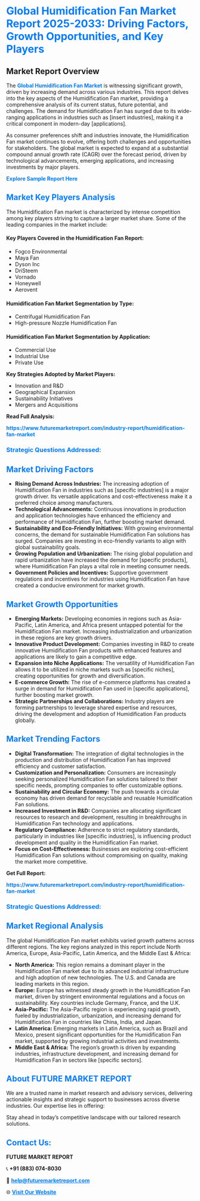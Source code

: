 <h1 style="color: #007BFF;">Global Humidification Fan Market Report 2025-2033: Driving Factors, Growth Opportunities, and Key Players</h1>

<section id="overview">
<h2>Market Report Overview</h2>
<p>The <a href="https://www.futuremarketreport.com/industry-report/humidification-fan-market" style="color: #007BFF; text-decoration: none;"><strong>Global Humidification Fan Market</strong></a> is witnessing significant growth, driven by increasing demand across various industries. This report delves into the key aspects of the Humidification Fan market, providing a comprehensive analysis of its current status, future potential, and challenges. The demand for Humidification Fan has surged due to its wide-ranging applications in industries such as [insert industries], making it a critical component in modern-day [applications].</p>
<p>As consumer preferences shift and industries innovate, the Humidification Fan market continues to evolve, offering both challenges and opportunities for stakeholders. The global market is expected to expand at a substantial compound annual growth rate (CAGR) over the forecast period, driven by technological advancements, emerging applications, and increasing investments by major players.</p>
</section>

<section id="overview">
<p><a href="https://www.futuremarketreport.com/request-sample/reportId=41594" style="color: #007BFF; text-decoration: none;"><strong>Explore Sample Report Here</strong></a></p>
</section>

<section id="key-players">
<h2 style="color: #007BFF;">Market Key Players Analysis</h2>
<p>The Humidification Fan market is characterized by intense competition among key players striving to capture a larger market share. Some of the leading companies in the market include:</p>
<h4>Key Players Covered in the Humidification Fan Report:</h4>
<ul><li>Fogco Environmental</li><li>Maya Fan</li><li>Dyson Inc</li><li>DriSteem</li><li>Vornado</li><li>Honeywell</li><li>Aerovent</li></ul>
<h4>Humidification Fan Market Segmentation by Type:</h4>
<ul><li>Centrifugal Humidification Fan</li><li>High-pressure Nozzle Humidification Fan</li></ul>

<h4>Humidification Fan Market Segmentation by Application:</h4>
<ul><li>Commercial Use</li><li>Industrial Use</li><li>Private Use</li></ul>
<p><strong>Key Strategies Adopted by Market Players:</strong></p>
<ul>
<li>Innovation and R&D</li>
<li>Geographical Expansion</li>
<li>Sustainability Initiatives</li>
<li>Mergers and Acquisitions</li>
</ul>
</section>

<section>
<p><strong>Read Full Analysis: </strong></p><a href="https://www.futuremarketreport.com/industry-report/humidification-fan-market" style="color: #007BFF; text-decoration: none;"><strong>https://www.futuremarketreport.com/industry-report/humidification-fan-market</strong></a>
<h3 style="color: #007BFF;">Strategic Questions Addressed:</h3>
</section>

<section id="driving-factors">
<h2 style="color: #007BFF;">Market Driving Factors</h2>
<ul>
<li><strong>Rising Demand Across Industries:</strong> The increasing adoption of Humidification Fan in industries such as [specific industries] is a major growth driver. Its versatile applications and cost-effectiveness make it a preferred choice among manufacturers.</li>
<li><strong>Technological Advancements:</strong> Continuous innovations in production and application technologies have enhanced the efficiency and performance of Humidification Fan, further boosting market demand.</li>
<li><strong>Sustainability and Eco-Friendly Initiatives:</strong> With growing environmental concerns, the demand for sustainable Humidification Fan solutions has surged. Companies are investing in eco-friendly variants to align with global sustainability goals.</li>
<li><strong>Growing Population and Urbanization:</strong> The rising global population and rapid urbanization have increased the demand for [specific products], where Humidification Fan plays a vital role in meeting consumer needs.</li>
<li><strong>Government Policies and Incentives:</strong> Supportive government regulations and incentives for industries using Humidification Fan have created a conducive environment for market growth.</li>
</ul>
</section>

<section id="growth-opportunities">
<h2 style="color: #007BFF;">Market Growth Opportunities</h2>
<ul>
<li><strong>Emerging Markets:</strong> Developing economies in regions such as Asia-Pacific, Latin America, and Africa present untapped potential for the Humidification Fan market. Increasing industrialization and urbanization in these regions are key growth drivers.</li>
<li><strong>Innovative Product Development:</strong> Companies investing in R&D to create innovative Humidification Fan products with enhanced features and applications are likely to gain a competitive edge.</li>
<li><strong>Expansion into Niche Applications:</strong> The versatility of Humidification Fan allows it to be utilized in niche markets such as [specific niches], creating opportunities for growth and diversification.</li>
<li><strong>E-commerce Growth:</strong> The rise of e-commerce platforms has created a surge in demand for Humidification Fan used in [specific applications], further boosting market growth.</li>
<li><strong>Strategic Partnerships and Collaborations:</strong> Industry players are forming partnerships to leverage shared expertise and resources, driving the development and adoption of Humidification Fan products globally.</li>
</ul>
</section>

<section id="trending-factors">
<h2 style="color: #007BFF;">Market Trending Factors</h2>
<ul>
<li><strong>Digital Transformation:</strong> The integration of digital technologies in the production and distribution of Humidification Fan has improved efficiency and customer satisfaction.</li>
<li><strong>Customization and Personalization:</strong> Consumers are increasingly seeking personalized Humidification Fan solutions tailored to their specific needs, prompting companies to offer customizable options.</li>
<li><strong>Sustainability and Circular Economy:</strong> The push towards a circular economy has driven demand for recyclable and reusable Humidification Fan solutions.</li>
<li><strong>Increased Investment in R&D:</strong> Companies are allocating significant resources to research and development, resulting in breakthroughs in Humidification Fan technology and applications.</li>
<li><strong>Regulatory Compliance:</strong> Adherence to strict regulatory standards, particularly in industries like [specific industries], is influencing product development and quality in the Humidification Fan market.</li>
<li><strong>Focus on Cost-Effectiveness:</strong> Businesses are exploring cost-efficient Humidification Fan solutions without compromising on quality, making the market more competitive.</li>
</ul>
</section>

<section>
<p><strong>Get Full Report: </strong></p><a href="https://www.futuremarketreport.com/industry-report/humidification-fan-market" style="color: #007BFF; text-decoration: none;"><strong>https://www.futuremarketreport.com/industry-report/humidification-fan-market</strong></a>
<h3 style="color: #007BFF;">Strategic Questions Addressed:</h3>
</section>


<section id="regional-analysis">
<h2 style="color: #007BFF;">Market Regional Analysis</h2>
<p>The global Humidification Fan market exhibits varied growth patterns across different regions. The key regions analyzed in this report include North America, Europe, Asia-Pacific, Latin America, and the Middle East & Africa:</p>
<ul>
<li><strong>North America:</strong> This region remains a dominant player in the Humidification Fan market due to its advanced industrial infrastructure and high adoption of new technologies. The U.S. and Canada are leading markets in this region.</li>
<li><strong>Europe:</strong> Europe has witnessed steady growth in the Humidification Fan market, driven by stringent environmental regulations and a focus on sustainability. Key countries include Germany, France, and the U.K.</li>
<li><strong>Asia-Pacific:</strong> The Asia-Pacific region is experiencing rapid growth, fueled by industrialization, urbanization, and increasing demand for Humidification Fan in countries like China, India, and Japan.</li>
<li><strong>Latin America:</strong> Emerging markets in Latin America, such as Brazil and Mexico, present significant opportunities for the Humidification Fan market, supported by growing industrial activities and investments.</li>
<li><strong>Middle East & Africa:</strong> The region’s growth is driven by expanding industries, infrastructure development, and increasing demand for Humidification Fan in sectors like [specific sectors].</li>
</ul>
</section>

<footer>
<h2 style="color: #007BFF;">About FUTURE MARKET REPORT</h2>
<p>We are a trusted name in market research and advisory services, delivering actionable insights and strategic support to businesses across diverse industries. Our expertise lies in offering:</p>

<p>Stay ahead in today’s competitive landscape with our tailored research solutions.</p>

<h2 style="color: #007BFF;">Contact Us:</h2>
<p><strong>FUTURE MARKET REPORT</strong></p>
<p>📞 <strong>+91 (883) 074-8030</strong></p>
<p>📧 <strong><a href="mailto:help@futuremarketreport.com" style="color: #007BFF;">help@futuremarketreport.com</a></strong></p>
<p>🌐 <strong><a href="https://www.futuremarketreport.com/" style="color: #007BFF;">Visit Our Website</a></strong></p>
</footer>